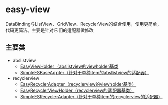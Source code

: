 # easy-view
DataBinding与ListView、GridView、RecyclerView的结合使用，使用更简单，代码更简洁。主要是针对它们的适配器做修改

## 主要类
- abslistview  
    - [EasyViewHolder（abslistview的viewholder基类][EasyViewHolder]  
    - [SimpleESBaseAdpter（针对于单种item的abslistview的适配器）][SimpleESBaseAdpter]
- recyclerview  
    - [EasyRecyclerAdapter（recyclerview的viewholder基类）][SimpleESBaseAdpter]  
    - [EasyRecyclerViewHolder（recyclerview的适配器基类）][EasyRecyclerViewHolder]  
    - [SimpleESRecyclerAdapter（针对于单种item的recyclerview的适配器）][SimpleESRecyclerAdapter]
 
[EasyViewHolder]:https://github.com/albert-lii/EasyBinding/blob/master/easy-view/src/main/java/com/ly/easy/abslistview/EasyViewHolder.java
[SimpleESBaseAdpter]:https://github.com/albert-lii/EasyBinding/blob/master/easy-view/src/main/java/com/ly/easy/abslistview/SimpleESBaseAdpter.java
[EasyRecyclerAdapter]:https://github.com/albert-lii/EasyBinding/blob/master/easy-view/src/main/java/com/ly/easy/recyclerview/EasyRecyclerAdapter.java
[EasyRecyclerViewHolder]:https://github.com/albert-lii/EasyBinding/blob/master/easy-view/src/main/java/com/ly/easy/recyclerview/EasyRecyclerViewHolder.java
[SimpleESRecyclerAdapter]:https://github.com/albert-lii/EasyBinding/blob/master/easy-view/src/main/java/com/ly/easy/recyclerview/SimpleESRecyclerAdapter.java


